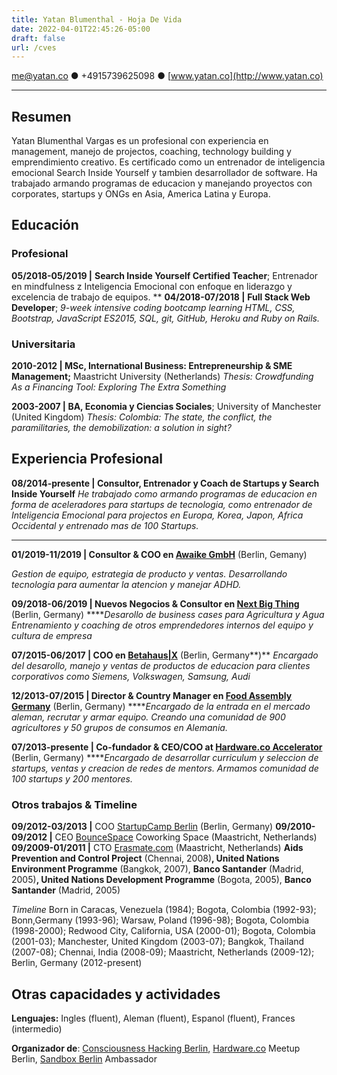 ```yaml
---
title: Yatan Blumenthal - Hoja De Vida
date: 2022-04-01T22:45:26-05:00
draft: false
url: /cves
---
```


me@yatan.co ● +4915739625098 ● [www.yatan.co](http://www.yatan.co) 

---

## Resumen

Yatan Blumenthal Vargas es un profesional con experiencia en management, manejo de projectos, coaching, technology building y emprendimiento creativo. Es certificado como un entrenador de inteligencia emocional Search Inside Yourself y tambien desarrollador de software. Ha trabajado armando programas de educacion y manejando proyectos con corporates, startups y ONGs en Asia, America Latina y Europa.

## Educación

### Profesional

**05/2018-05/2019 |** **Search Inside Yourself Certified Teacher**; Entrenador en mindfulness z Inteligencia Emocional con enfoque en liderazgo y excelencia de trabajo de equipos.
**
**04/2018-07/2018 |** **Full Stack Web Developer**; *9-week intensive coding bootcamp learning HTML, CSS, Bootstrap, JavaScript ES2015, SQL, git, GitHub, Heroku and Ruby on Rails.*

### Universitaria

**2010-2012 | MSc, International Business: Entrepreneurship & SME Management;** 
Maastricht University (Netherlands)
*Thesis: Crowdfunding As a Financing Tool: Exploring The Extra Something*

**2003-2007 | BA, Economia y Ciencias Sociales**; 
University of Manchester (United Kingdom)
*Thesis: Colombia: The state, the conflict, the paramilitaries, the demobilization: a solution in sight?*

## Experiencia Profesional

**08/2014-presente | Consultor, Entrenador y Coach de Startups y Search Inside Yourself**
*He trabajado como armando programas de educacion en forma de aceleradores para startups de tecnologia, como entrenador de Inteligencia Emocional para projectos en Europa, Korea, Japon, Africa Occidental y entrenado mas de 100 Startups.* 
****

**01/2019-11/2019 | Consultor & COO en [Awaike GmbH](http://www.awaike.com)** (Berlin, Gemany)

 *Gestion de equipo, estrategia de producto y ventas. Desarrollando tecnologia para aumentar la atencion y manejar ADHD.*

**09/2018-06/2019 |  Nuevos Negocios & Consultor en [Next Big Thing](http://nbt.ag)** (Berlin, Germany)
*****Desarollo de business cases para Agricultura y Agua
Entrenamiento y coaching de otros emprendedores internos del equipo y cultura de empresa*

**07/2015-06/2017 | COO en [Betahaus|X](http://www.betahausx.com)** (Berlin, Germany**)**
*Encargado del desarollo, manejo y ventas de productos de educacion para clientes corporativos como Siemens, Volkswagen, Samsung, Audi*

**12/2013-07/2015 | Director & Country Manager en [Food Assembly Germany](http://www.thefoodassembly.com)** (Berlin, Germany)
*****Encargado de la entrada en el mercado aleman, recrutar y armar equipo. Creando una comunidad de 900 agricultores y 50 grupos de consumos en Alemania.*

**07/2013-presente | Co-fundador & CEO/COO at [Hardware.co Accelerator](http://www.hardware.co)** (Berlin, Germany)
*****Encargado de desarrollar curriculum y seleccion de startups, ventas y creacion de redes de mentors. Armamos comunidad de 100 startups y 200 mentores.*

### Otros trabajos & Timeline

**09/2012-03/2013 |** COO [StartupCamp Berlin](http://www.startupcampberlin.com) (Berlin, Germany)
**09/2010-09/2012 |** CEO [BounceSpace](http://www.bouncespace.eu) Coworking Space (Maastricht, Netherlands)
**09/2009-01/2011 |** CTO [Erasmate.com](http://www.erasmate.com) (Maastricht, Netherlands)
**Aids Prevention and Control Project** (Chennai, 2008)**, United Nations Environment Programme** (Bangkok, 2007), **Banco Santander** (Madrid, 2005)**, United Nations Development Programme**  (Bogota, 2005), **Banco Santander** (Madrid, 2005)

*Timeline*
Born in Caracas, Venezuela (1984); Bogota, Colombia (1992-93); Bonn,Germany (1993-96); Warsaw, Poland (1996-98); Bogota, Colombia (1998-2000); Redwood City, California, USA (2000-01); Bogota, Colombia (2001-03); Manchester, United Kingdom (2003-07); Bangkok, Thailand (2007-08); Chennai, India (2008-09); Maastricht, Netherlands (2009-12); Berlin, Germany (2012-present)

## Otras capacidades y actividades

**Lenguajes:** Ingles (fluent), Aleman (fluent), Espanol (fluent), Frances (intermedio) 

**Organizador de**: [Consciousness Hacking Berlin](http://www.cohack.life), [Hardware.co](http://hardware.co) Meetup Berlin, [Sandbox Berlin](http://sandbox.is) Ambassador